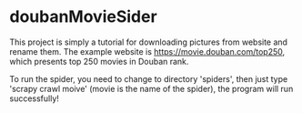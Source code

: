 # doubanMovieSider
This project is simply a tutorial for downloading pictures from website and rename them. The example website is https://movie.douban.com/top250, which presents top 250 movies in Douban rank.

To run the spider, you need to change to directory 'spiders', then just type 'scrapy crawl moive' (movie is the name of the spider), the program will run successfully!
